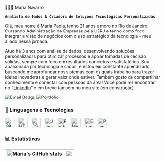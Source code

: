 👩🏻‍💻 Maria Navarro

**`Analista de Dados & Criadora de Soluções Tecnológicas Personalizadas`**

Olá, meu nome é Maria Paola, tenho 21 anos e moro no Rio de Janeiro.
Cursando Administração de Empresas pela UERJ e tenho como foco integrar a visão de negócios com o uso estratégico da tecnologia - meu aliado nessa jornada.

Atuo há 3 anos com análise de dados, desenvolvendo soluções personalizadas para otimizar processos e apoiar tomadas de decisão sólidas, sempre com foco em resultados concretos e satisfatórios.
Sou apaixonada por tecnologia e dados, e estou em constante aprendizado, buscando me aprofundar nos sistemas com os quais trabalho para trazer ideias inovadoras e gerar valor onde estiver.
Também gosto de compartilhar conhecimento e conectar com pessoas da área!
Você pode me encontrar no "[LinkedIn](https://www.linkedin.com/in/maria-paola-navarro-6587a226b/)" e em breve também no meu site (em construção).

[![Email Badge](https://custom-icon-badges.demolab.com/badge/mariatn@gmail.com-blue?style=for-the-badge&logo=mention&logoColor=white)](mailto:mariatn233@gmail.com)
[![Portfólio](https://custom-icon-badges.demolab.com/badge/-Portf%C3%B3lio-orange?style=for-the-badge&logo=folder&logoColor=white)](https://seu-site.com)

### 🤖 Linguagens e Tecnologias

<!-- Git -->
<img 
  align="left" 
  alt="Git" 
  title="Git" 
  width="30px" 
  style="padding-right: 10px;" 
  src="https://cdn.jsdelivr.net/gh/devicons/devicon@latest/icons/git/git-original.svg" 
/>

<!-- HTML -->
<img 
  align="left" 
  alt="HTML" 
  title="HTML" 
  width="30px" 
  style="padding-right: 10px;" 
  src="https://cdn.jsdelivr.net/gh/devicons/devicon@latest/icons/html5/html5-original.svg" 
/>

<!-- CSS -->
<img 
  align="left" 
  alt="CSS" 
  title="CSS" 
  width="30px" 
  style="padding-right: 10px;" 
  src="https://cdn.jsdelivr.net/gh/devicons/devicon@latest/icons/css3/css3-original.svg" 
/>

<!-- JavaScript -->
<img 
  align="left" 
  alt="JavaScript" 
  title="JavaScript" 
  width="30px" 
  style="padding-right: 10px;" 
  src="https://cdn.jsdelivr.net/gh/devicons/devicon@latest/icons/javascript/javascript-original.svg" 
/>

<!-- Python -->
<img 
  align="left" 
  alt="Python" 
  title="Python" 
  width="30px" 
  style="padding-right: 10px;" 
  src="https://cdn.jsdelivr.net/gh/devicons/devicon@latest/icons/python/python-original.svg" 
/>

<!-- MySQL -->
<img 
  align="left" 
  alt="MySQL" 
  title="MySQL" 
  width="30px" 
  style="padding-right: 10px;" 
  src="https://cdn.jsdelivr.net/gh/devicons/devicon@latest/icons/mysql/mysql-original.svg" 
/>

<!-- Excel -->
<img 
  align="left" 
  alt="Excel" 
  title="Excel" 
  width="30px" 
  style="padding-right: 10px;" 
  src="https://img.icons8.com/color/48/microsoft-excel-2019--v1.png" 
/>

<!-- Power BI -->
<img 
  align="left" 
  alt="Power BI" 
  title="Power BI" 
  width="30px" 
  style="padding-right: 10px;" 
  src="https://img.icons8.com/color/48/power-bi.png" 
/>

<br/><br/>

### 📊 Estatísticas

| <a href="https://github.com/Maria-Navarro-MN/github-readme-stats"><img align="center" src="https://github-readme-stats.vercel.app/api?username=Maria-Navarro-MN&show_icons=true&include_all_commits=true&theme=tokyonight&hide_border=true&locale=pt-br" alt="Maria's GitHub stats" /></a> | <a href="https://github.com/Maria-Navarro-MN/github-readme-stats"><img align="center" src="https://github-readme-stats.vercel.app/api/top-langs/?username=Maria-Navarro-MN&layout=compact&theme=tokyonight&hide_border=true&locale=pt-br" /></a> |
| ------------- | ------------- |
